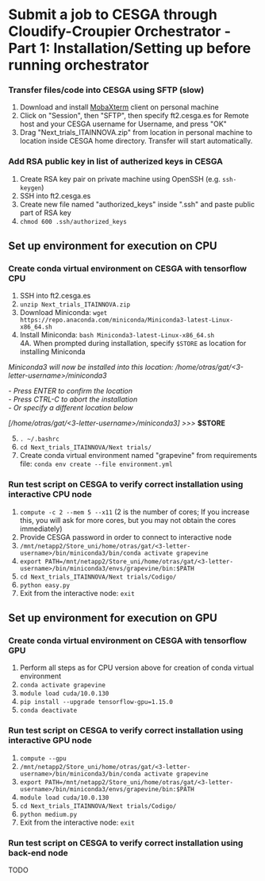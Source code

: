 # Submit a job to CESGA through Cloudify-Croupier Orchestrator - Part 1: Installation/Setting up before running orchestrator
### Transfer files/code into CESGA using SFTP (slow)
1. Download and install [MobaXterm](https://mobaxterm.mobatek.net/) client on personal machine
2. Click on "Session", then "SFTP", then specify ft2.cesga.es for Remote host and your CESGA username for Username, and press "OK"
3. Drag "Next_trials_ITAINNOVA.zip" from location in personal machine to location inside CESGA home directory. Transfer will start automatically.

### Add RSA public key in list of autherized keys in CESGA 
1. Create RSA key pair on private machine using OpenSSH (e.g. `ssh-keygen`)
2. SSH into ft2.cesga.es
3. Create new file named "authorized_keys" inside ".ssh" and paste public part of RSA key
4. `chmod 600 .ssh/authorized_keys`

## Set up environment for execution on **CPU** 
### Create conda virtual environment on CESGA with tensorflow **CPU** 

1. SSH into ft2.cesga.es
2. `unzip Next_trials_ITAINNOVA.zip`
3. Download Miniconda: `wget https://repo.anaconda.com/miniconda/Miniconda3-latest-Linux-x86_64.sh`
4. Install Miniconda: `bash Miniconda3-latest-Linux-x86_64.sh`\
4A. When prompted during installation, specify `$STORE` as location for installing Miniconda


*Miniconda3 will now be installed into this location:*
*/home/otras/gat/<3-letter-username>/miniconda3*

  *- Press ENTER to confirm the location*\
  *- Press CTRL-C to abort the installation*\
  *- Or specify a different location below*

*[/home/otras/gat/<3-letter-username>/miniconda3] >>>* **$STORE**

5. `. ~/.bashrc`
6. `cd Next_trials_ITAINNOVA/Next trials/`
7. Create conda virtual environment named "grapevine" from requirements file: `conda env create --file environment.yml`

### Run test script on CESGA to verify correct installation using interactive **CPU** node 
1. `compute -c 2 --mem 5 --x11` (2 is the number of cores; If you increase this, you will ask for more cores, but you may not obtain the cores immediately)
2. Provide CESGA password in order to connect to interactive node 
3. `/mnt/netapp2/Store_uni/home/otras/gat/<3-letter-username>/bin/miniconda3/bin/conda activate grapevine`
4. `export PATH=/mnt/netapp2/Store_uni/home/otras/gat/<3-letter-username>/bin/miniconda3/envs/grapevine/bin:$PATH`
5. `cd Next_trials_ITAINNOVA/Next trials/Codigo/`
6. `python easy.py`
7. Exit from the interactive node: `exit`

## Set up environment for execution on **GPU** 

### Create conda virtual environment on CESGA with tensorflow **GPU**
1. Perform all steps as for CPU version above for creation of conda virtual environment
2. `conda activate grapevine`
3. `module load cuda/10.0.130`
4. `pip install --upgrade tensorflow-gpu=1.15.0`
5. `conda deactivate`

### Run test script on CESGA to verify correct installation using interactive **GPU** node 
1. `compute --gpu` 
2. `/mnt/netapp2/Store_uni/home/otras/gat/<3-letter-username>/bin/miniconda3/bin/conda activate grapevine`
3. `export PATH=/mnt/netapp2/Store_uni/home/otras/gat/<3-letter-username>/bin/miniconda3/envs/grapevine/bin:$PATH`
4. `module load cuda/10.0.130`
5. `cd Next_trials_ITAINNOVA/Next trials/Codigo/`
6. `python medium.py`
7. Exit from the interactive node: `exit`

### Run test script on CESGA to verify correct installation using back-end node
TODO
